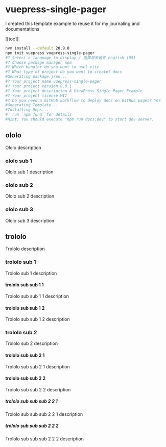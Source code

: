 # vuepress-single-pager
I created this template example to reuse it for my journaling and documentations

[[toc]]

```bash
nvm install --default 20.9.0
npm init vuepress vuepress-single-pager
#? Select a language to display / 选择显示语言 english (US)
#? Choose package manager npm
#? Which bundler do you want to use? vite
#? What type of project do you want to create? docs
#Generating package.json...
#? Your project name vuepress-single-pager
#? Your project version 0.0.1
#? Your project description A ViewPress Single Pager Example
#? Your project license MIT
#? Do you need a GitHub workflow to deploy docs on GitHub pages? Yes
#Generating Template...
#Installing Deps...
#  run `npm fund` for details
#Hint: You should execute "npm run docs:dev" to start dev server.
```

## ololo
Ololo description

### ololo sub 1
Ololo sub 1 description

### ololo sub 2
Ololo sub 2 description

### ololo sub 3
Ololo sub 3 description

## trololo
Trololo description

### trololo sub 1
Trololo sub 1 description

#### trololo sub sub 1 1
Trololo sub sub 1 1 description

#### trololo sub sub 1 2
Trololo sub sub 1 2 description

### trololo sub 2
Trololo sub 2 description

#### trololo sub sub 2 1
Trololo sub sub 2 1 description

#### trololo sub sub 2 2
Trololo sub sub 2 2 description

##### trololo sub sub sub 2 2 1
Trololo sub sub sub 2 2 1 description

##### trololo sub sub sub 2 2 2
Trololo sub sub sub 2 2 2 description

